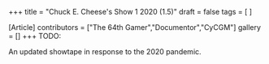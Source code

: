 +++
title = "Chuck E. Cheese's Show 1 2020 (1.5)"
draft = false
tags = [ ]

[Article]
contributors = ["The 64th Gamer","Documentor","CyCGM"]
gallery = []
+++
TODO:

An updated showtape in response to the 2020 pandemic.